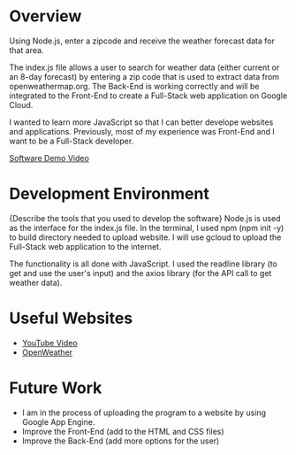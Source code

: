 # Overview

Using Node.js, enter a zipcode and receive the weather forecast data for that area.

The index.js file allows a user to search for weather data (either current or an 8-day forecast) by entering a zip code that is used to extract data from openweathermap.org. The Back-End is working correctly and will be integrated to the Front-End to create a Full-Stack web application on Google Cloud. 

I wanted to learn more JavaScript so that I can better develope websites and applications. Previously, most of my experience was Front-End and I want to be a Full-Stack developer.

[Software Demo Video](http://youtube.link.goes.here)

# Development Environment

{Describe the tools that you used to develop the software}
Node.js is used as the interface for the index.js file. In the terminal, I used npm (npm init -y) to build directory needed to upload website. I will use gcloud to upload the Full-Stack web application to the internet.

The functionality is all done with JavaScript. I used the readline library (to get and use the user's input) and the axios library (for the API call to get weather data).

# Useful Websites

- [YouTube Video](https://www.youtube.com/watch?v=ENrzD9HAZK4)
- [OpenWeather](https://openweathermap.org/api/one-call-3#current)

# Future Work

- I am in the process of uploading the program to a website by using Google App Engine.
- Improve the Front-End (add to the HTML and CSS files)
- Improve the Back-End (add more options for the user)